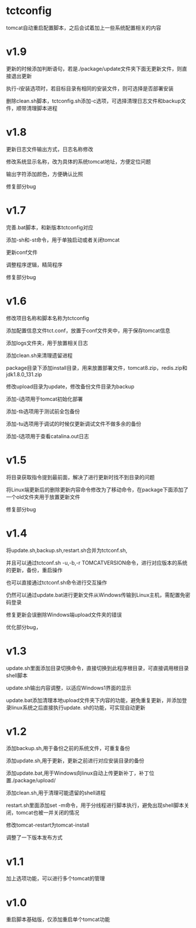 # tctconfig

tomcat自动重启配置脚本，之后会试着加上一些系统配置相关的内容

# v1.9

更新的时候添加判断语句，若是./package/update文件夹下面无更新文件，则直接退出更新

执行-i安装选项时，若目标目录有相同的安装文件，则可选择是否部署安装

删除clean.sh脚本，tctconfig.sh添加-c选项，可选择清理日志文件和backup文件，顺带清理脚本进程

# v1.8

更新日志文件输出方式，日志名称修改

修改系统显示名称，改为具体的系统tomcat地址，方便定位问题

输出字符添加颜色，方便确认比照

修复部分bug

# v1.7

完善.bat脚本，和新版本tctconfig对应

添加-sh和-st命令，用于单独启动或者关闭tomcat

更新conf文件

调整程序逻辑，精简程序

修复部分bug

# v1.6

修改项目名称和脚本名称为tctconfig

添加配置信息文件tct.conf，放置于conf文件夹中，用于保存tomcat信息

添加logs文件夹，用于放置相关日志

添加clean.sh来清理遗留进程

package目录下添加install目录，用来放置部署文件，tomcat8.zip，redis.zip和jdk1.8.0_131.zip

修改upload目录为update，修改备份文件目录为backup

添加-i选项用于tomcat初始化部署

添加-tb选项用于测试前全包备份

添加-tu选项用于调试的时候仅更新调试文件不做多余的备份

添加-l选项用于查看catalina.out日志

# v1.5

将目录获取指令提到最前面，解决了进行更新时找不到目录的问题

将Linux端更新后的删除更新内容命令修改为了移动命令，在package下面添加了一个old文件夹用于放置更新文件

修复部分bug


# v1.4

将update.sh,backup.sh,restart.sh合并为tctconf.sh,

并且可以通过tctconf.sh -u,-b,-r TOMCATVERSION命令，进行对应版本的系统的更新，备份，重启操作

也可以直接通过tctconf.sh命令进行交互操作

仍然可以通过update.bat进行更新文件从Windows传输到Linux主机，需配置免密码登录

修复更新会误删除Windows端upload文件夹的错误

优化部分bug，

# v1.3

update.sh里面添加目录切换命令，直接切换到此程序根目录，可直接调用根目录shell脚本

update.sh输出内容调整，以适应Windows1界面的显示

update.bat添加清理本地upload文件夹下内容的功能，避免重复更新，并添加登录linux系统之后直接执行update.
sh的功能，可实现自动更新

# v1.2

添加backup.sh,用于备份之前的系统文件，可重复备份

添加update.sh,用于更新，更新之前进行对应安装目录的备份

添加update.bat,用于Windows向linux自动上传更新补丁，补丁位置./package/upload/

添加clean.sh,用于清理可能遗留的shell进程

restart.sh里面添加set -m命令，用于分线程进行脚本执行，避免出现shell脚本关闭，tomcat也被一并关闭的情况

修改tomcat-restart为tomcat-install

调整了一下版本发布方式

# v1.1

加上选项功能，可以进行多个tomcat的管理

# v1.0

重启脚本基础版，仅添加重启单个tomcat功能
